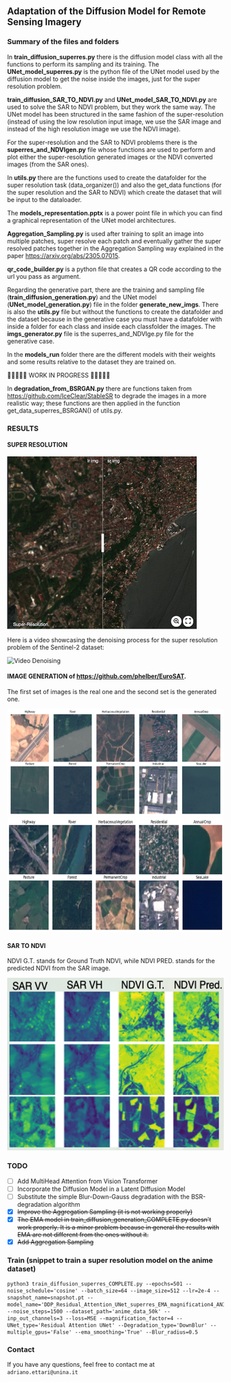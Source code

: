 ## Adaptation of the Diffusion Model for Remote Sensing Imagery

### Summary of the files and folders 
In **train_diffusion_superres.py** there is the diffusion model class with all the functions to perform its sampling and its training. The **UNet_model_superres.py** is the python file of the UNet model used by the diffusion model to get the noise inside the images, just for the super resolution problem.

**train_diffusion_SAR_TO_NDVI.py** and **UNet_model_SAR_TO_NDVI.py** are used to solve the SAR to NDVI problem, but they work the same way. The UNet model has been structured in the same fashion of the super-resolution (instead of using the low resolution input image, we use the SAR image and instead of the high resolution image we use the NDVI image).

For the super-resolution and the SAR to NDVI problems there is the **superres_and_NDVIgen.py** file whose functions are used to perform and plot either the super-resolution generated images or the NDVI converted images (from the SAR ones).

In **utils.py** there are the functions used to create the datafolder for the super resolution task (data_organizer()) and also the get_data functions (for the super resolution and the SAR to NDVI) which create the dataset that will be input to the dataloader.

The **models_representation.pptx** is a power point file in which you can find a graphical representation of the UNet model architectures. 

**Aggregation_Sampling.py** is used after training to split an image into multiple patches, super resolve each patch and eventually gather the super resolved patches together in the Aggregation Sampling way explained in the paper https://arxiv.org/abs/2305.07015. 

**qr_code_builder.py** is a python file that creates a QR code according to the url you pass as argument.

Regarding the generative part, there are the training and sampling file (**train_diffusion_generation.py**) and the UNet model (**UNet_model_generation.py**) file in the folder **generate_new_imgs**. There is also the **utils.py** file but without the 
functions to create the datafolder and the dataset because in the generative case you must have a datafolder with inside a folder for each class and inside each classfolder the images. The **imgs_generator.py** file is the superres_and_NDVIge.py file for the generative case.


In the **models_run** folder there are the different models with their weights and some results relative to the dataset they are trained on. 

🚧🚧🚧🚧🚧  WORK IN PROGRESS 🚧🚧🚧🚧🚧

In **degradation_from_BSRGAN.py** there are functions taken from https://github.com/IceClear/StableSR to degrade the images in a more realistic way; these functions are then applied in the function get_data_superres_BSRGAN() of utils.py.  
<!-- In the folder **multihead_attention** there are files to implement the multihead attention mechanism in the UNet model instead of the simple attention. -->

### RESULTS

#### SUPER RESOLUTION

[<img src="assets/imgsli_up42.png" height="400px"/>](https://imgsli.com/Mjc2NjAw)

Here is a video showcasing the denoising process for the super resolution problem of the Sentinel-2 dataset:

![Video Denoising](https://github.com/AdrianoEttari/DiffusionRemoteSensing/blob/main/assets/UP42_SUPERRESOLUTION/DownBlur/up42_superresolution.gif)

#### IMAGE GENERATION of https://github.com/phelber/EuroSAT. 
The first set of images is the real one and the second set is the generated one.

<img src="assets/EuroSat_real.png" height="250px"/>
<img src="assets/EuroSat_predictions.png" height="265px"/>

#### SAR TO NDVI

NDVI G.T. stands for Ground Truth NDVI, while NDVI PRED. stands for the predicted NDVI from the SAR image.

<img src="assets/SAR_to_NDVI.png" height="400px"/>

### TODO
- [ ] Add MultiHead Attention from Vision Transformer 
- [ ] Incorporate the Diffusion Model in a Latent Diffusion Model
- [ ] Substitute the simple Blur-Down-Gauss degradation with the BSR-degradation algorithm
- [x] ~~Improve the Aggregation Sampling (it is not working properly)~~
- [x] ~~The EMA model in train_diffusion_generation_COMPLETE.py doesn't work properly. It is a minor problem because in general the results with EMA are not different from the ones without it.~~
- [x] ~~Add Aggregation Sampling~~

### Train (snippet to train a super resolution model on the anime dataset)
```
python3 train_diffusion_superres_COMPLETE.py --epochs=501 --noise_schedule='cosine' --batch_size=64 --image_size=512 --lr=2e-4 --snapshot_name=snapshot.pt --model_name='DDP_Residual_Attention_UNet_superres_EMA_magnification4_ANIME50k_DownBlur' --noise_steps=1500 --dataset_path='anime_data_50k' --inp_out_channels=3 --loss=MSE --magnification_factor=4 --UNet_type='Residual Attention UNet' --Degradation_type='DownBlur' --multiple_gpus='False' --ema_smoothing='True' --Blur_radius=0.5
```
### Contact
If you have any questions, feel free to contact me at `adriano.ettari@unina.it`

